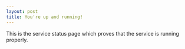 ```yaml
---
layout: post
title: You're up and running!
---
```


This is the service status page which proves that the service is running properly.
